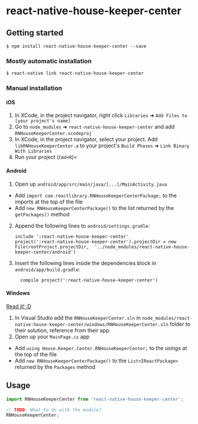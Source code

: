 
# react-native-house-keeper-center

## Getting started

`$ npm install react-native-house-keeper-center --save`

### Mostly automatic installation

`$ react-native link react-native-house-keeper-center`

### Manual installation


#### iOS

1. In XCode, in the project navigator, right click `Libraries` ➜ `Add Files to [your project's name]`
2. Go to `node_modules` ➜ `react-native-house-keeper-center` and add `RNHouseKeeperCenter.xcodeproj`
3. In XCode, in the project navigator, select your project. Add `libRNHouseKeeperCenter.a` to your project's `Build Phases` ➜ `Link Binary With Libraries`
4. Run your project (`Cmd+R`)<

#### Android

1. Open up `android/app/src/main/java/[...]/MainActivity.java`
  - Add `import com.reactlibrary.RNHouseKeeperCenterPackage;` to the imports at the top of the file
  - Add `new RNHouseKeeperCenterPackage()` to the list returned by the `getPackages()` method
2. Append the following lines to `android/settings.gradle`:
  	```
  	include ':react-native-house-keeper-center'
  	project(':react-native-house-keeper-center').projectDir = new File(rootProject.projectDir, 	'../node_modules/react-native-house-keeper-center/android')
  	```
3. Insert the following lines inside the dependencies block in `android/app/build.gradle`:
  	```
      compile project(':react-native-house-keeper-center')
  	```

#### Windows
[Read it! :D](https://github.com/ReactWindows/react-native)

1. In Visual Studio add the `RNHouseKeeperCenter.sln` in `node_modules/react-native-house-keeper-center/windows/RNHouseKeeperCenter.sln` folder to their solution, reference from their app.
2. Open up your `MainPage.cs` app
  - Add `using House.Keeper.Center.RNHouseKeeperCenter;` to the usings at the top of the file
  - Add `new RNHouseKeeperCenterPackage()` to the `List<IReactPackage>` returned by the `Packages` method


## Usage
```javascript
import RNHouseKeeperCenter from 'react-native-house-keeper-center';

// TODO: What to do with the module?
RNHouseKeeperCenter;
```
  